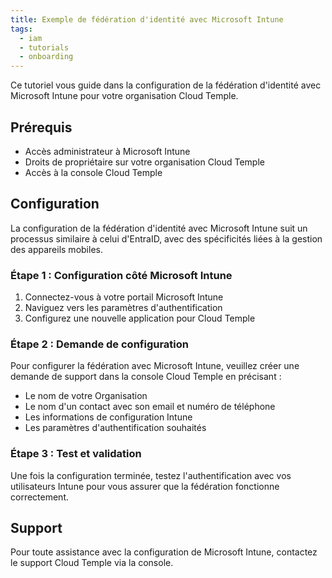```yaml
---
title: Exemple de fédération d'identité avec Microsoft Intune
tags:
  - iam
  - tutorials
  - onboarding
---
```


Ce tutoriel vous guide dans la configuration de la fédération d'identité avec Microsoft Intune pour votre organisation Cloud Temple.

## Prérequis

- Accès administrateur à Microsoft Intune
- Droits de propriétaire sur votre organisation Cloud Temple
- Accès à la console Cloud Temple

## Configuration

La configuration de la fédération d'identité avec Microsoft Intune suit un processus similaire à celui d'EntraID, avec des spécificités liées à la gestion des appareils mobiles.

### Étape 1 : Configuration côté Microsoft Intune

1. Connectez-vous à votre portail Microsoft Intune
2. Naviguez vers les paramètres d'authentification
3. Configurez une nouvelle application pour Cloud Temple

### Étape 2 : Demande de configuration

Pour configurer la fédération avec Microsoft Intune, veuillez créer une demande de support dans la console Cloud Temple en précisant :

- Le nom de votre Organisation
- Le nom d'un contact avec son email et numéro de téléphone
- Les informations de configuration Intune
- Les paramètres d'authentification souhaités

### Étape 3 : Test et validation

Une fois la configuration terminée, testez l'authentification avec vos utilisateurs Intune pour vous assurer que la fédération fonctionne correctement.

## Support

Pour toute assistance avec la configuration de Microsoft Intune, contactez le support Cloud Temple via la console.
